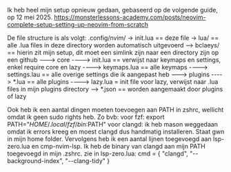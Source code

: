 Ik heb heel mijn setup opnieuw gedaan, gebaseerd op de volgende guide, op 12 mei 2025.
https://monsterlessons-academy.com/posts/neovim-complete-setup-setting-up-neovim-from-scratch

De file structure is als volgt:
.config/nvim/
-> init.lua == deze file
-> lua/ == alle .lua files in deze directory worden automatisch uitgevoerd
 	 --> bclaeys/ == hierin zit mijn setup, dit moet een simlink zijn naar een directory zijn op een github
		---> core
			----> init.lua == verwijst naar keymaps en settings, enkel require core en lazy
			----> keymaps.lua == alle keymaps
			----> settings.lau == alle overige settings die ik aangepast heb
		---> plugins
			----> *.lua == alle plugins
			----> lazy.lua = init file voor lazy, verwijst naar .lua files in mijn plugins directory
	 --> *.json == worden aangemaakt door plugins of lazy

Ook heb ik een aantal dingen moeten toevoegen aan PATH in zshrc, wellicht omdat ik geen sudo rights heb.
Zo bvb: 
    voor fzf: export PATH="$HOME/.local/fzf/bin:$PATH"
    voor clangd: ik heb mason weggedaan omdat ik errors kreeg en moest clangd dus handmatig installeren.
                    Staat gwn in mijn home folder. Vervolgens heb ik een aantal lijnen toegevoegd aan lsp-zero.lua en cmp-nvim-lsp.
                    Ik heb de binary van clangd aan mijn PATH toegevoegd in mijn .zshrc.
                    zie in lsp-zero.lua: cmd = { "clangd", "--background-index", "--clang-tidy" }
